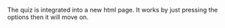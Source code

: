 The quiz is integrated into a new html page. It works by just pressing the options then it will move on.
